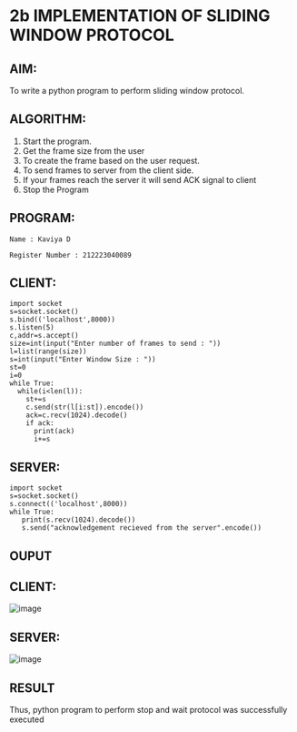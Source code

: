 # 2b IMPLEMENTATION OF SLIDING WINDOW PROTOCOL
## AIM:
To write a python program to perform sliding window protocol.


## ALGORITHM:
1. Start the program.
2. Get the frame size from the user
3. To create the frame based on the user request.
4. To send frames to server from the client side.
5. If your frames reach the server it will send ACK signal to client
6. Stop the Program
## PROGRAM:
```
Name : Kaviya D

Register Number : 212223040089
```

## CLIENT:
```
import socket
s=socket.socket()
s.bind(('localhost',8000))
s.listen(5)
c,addr=s.accept()
size=int(input("Enter number of frames to send : "))
l=list(range(size))
s=int(input("Enter Window Size : "))
st=0
i=0
while True:
  while(i<len(l)):
    st+=s
    c.send(str(l[i:st]).encode())
    ack=c.recv(1024).decode()
    if ack:
      print(ack)
      i+=s
```

## SERVER:
```
import socket
s=socket.socket()
s.connect(('localhost',8000))
while True: 
   print(s.recv(1024).decode())
   s.send("acknowledgement recieved from the server".encode())
```
## OUPUT

## CLIENT:

![image](https://github.com/user-attachments/assets/d49901b3-9f10-4f93-a6c3-8d130088c4b1)

## SERVER:

![image](https://github.com/user-attachments/assets/21c2845e-c69f-4a2b-858d-dbd3c5bebfb9)

## RESULT
Thus, python program to perform stop and wait protocol was successfully executed
